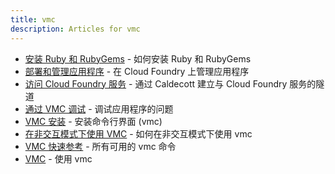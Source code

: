 ```yaml
---
title: vmc
description: Articles for vmc
---
```


* [安装 Ruby 和 RubyGems](/frameworks/ruby/installing-ruby.html) - 如何安装 Ruby 和 RubyGems
* [部署和管理应用程序](/tools/deploying-apps.html) - 在 Cloud Foundry 上管理应用程序
* [访问 Cloud Foundry 服务](/tools/vmc/caldecott.html) - 通过 Caldecott 建立与 Cloud Foundry 服务的隧道
* [通过 VMC 调试](/tools/vmc/debugging.html) - 调试应用程序的问题
* [VMC 安装](/tools/vmc/installing-vmc.html) - 安装命令行界面 (vmc)
* [在非交互模式下使用 VMC](/tools/vmc/vmc-non-interactive.html) - 如何在非交互模式下使用 vmc
* [VMC 快速参考](/tools/vmc/vmc-quick-ref.html) - 所有可用的 vmc 命令
* [VMC](/tools/vmc/vmc.html) - 使用 vmc
